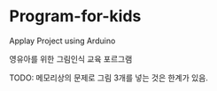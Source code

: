 # Program-for-kids
Applay Project using Arduino

영유아를 위한 그림인식 교육 포르그램

TODO: 메모리상의 문제로 그림 3개를 넣는 것은 한계가 있음.
